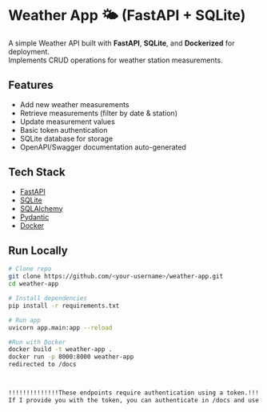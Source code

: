 # Weather App 🌤️ (FastAPI + SQLite)

A simple Weather API built with **FastAPI**, **SQLite**, and **Dockerized** for deployment.  
Implements CRUD operations for weather station measurements.

## Features
- Add new weather measurements
- Retrieve measurements (filter by date & station)
- Update measurement values
- Basic token authentication
- SQLite database for storage
- OpenAPI/Swagger documentation auto-generated

## Tech Stack
- [FastAPI](https://fastapi.tiangolo.com/)
- [SQLite](https://www.sqlite.org/)
- [SQLAlchemy](https://www.sqlalchemy.org/)
- [Pydantic](https://docs.pydantic.dev/)
- [Docker](https://www.docker.com/)

## Run Locally

```bash
# Clone repo
git clone https://github.com/<your-username>/weather-app.git
cd weather-app

# Install dependencies
pip install -r requirements.txt

# Run app
uvicorn app.main:app --reload

#Run with Docker
docker build -t weather-app .
docker run -p 8000:8000 weather-app
redirected to /docs



!!!!!!!!!!!!!!These endpoints require authentication using a token.!!!!!!!!!!!!!
If I provide you with the token, you can authenticate in /docs and use the API.